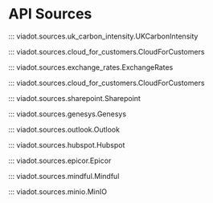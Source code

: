 # API Sources

::: viadot.sources.uk_carbon_intensity.UKCarbonIntensity

::: viadot.sources.cloud_for_customers.CloudForCustomers

::: viadot.sources.exchange_rates.ExchangeRates

::: viadot.sources.cloud_for_customers.CloudForCustomers

::: viadot.sources.sharepoint.Sharepoint

::: viadot.sources.genesys.Genesys

::: viadot.sources.outlook.Outlook

::: viadot.sources.hubspot.Hubspot

::: viadot.sources.epicor.Epicor

::: viadot.sources.mindful.Mindful

::: viadot.sources.minio.MinIO
